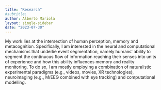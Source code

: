 ```yaml
---
title: "Research"
#subtitle:
author: Alberto Mariola
layout: single-sidebar
date: "2023-07-30"
---
```


My work lies at the intersection of human perception, memory and metacognition. Specifically, I am interested in the neural and computational mechanisms that underlie event segmentation, namely humans’ ability to segment the continuous flow of information reaching their senses into units of experience and how this ability influences memory and reality monitoring. To do so, I am mostly employing a combination of naturalistic experimental paradigms (e.g., videos, movies, XR technologies), neuroimaging (e.g., M/EEG combined with eye tracking) and computational modelling.